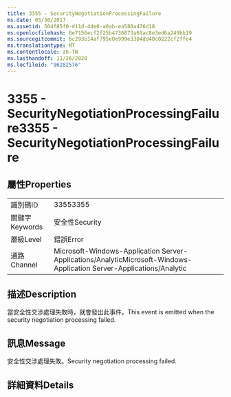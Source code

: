 ```yaml
---
title: 3355 - SecurityNegotiationProcessingFailure
ms.date: 03/30/2017
ms.assetid: 504f85f0-d11d-4de0-a0ab-ea580a476d18
ms.openlocfilehash: 8e7156ecf2f25b4736873a69ac8e3ed6a249bb19
ms.sourcegitcommit: bc293b14af795e0e999e3304dd40c0222cf2ffe4
ms.translationtype: MT
ms.contentlocale: zh-TW
ms.lasthandoff: 11/26/2020
ms.locfileid: "96282576"
---
```

# <a name="3355---securitynegotiationprocessingfailure"></a><span data-ttu-id="3d025-102">3355 - SecurityNegotiationProcessingFailure</span><span class="sxs-lookup"><span data-stu-id="3d025-102">3355 - SecurityNegotiationProcessingFailure</span></span>

## <a name="properties"></a><span data-ttu-id="3d025-103">屬性</span><span class="sxs-lookup"><span data-stu-id="3d025-103">Properties</span></span>  
  
|||  
|-|-|  
|<span data-ttu-id="3d025-104">識別碼</span><span class="sxs-lookup"><span data-stu-id="3d025-104">ID</span></span>|<span data-ttu-id="3d025-105">3355</span><span class="sxs-lookup"><span data-stu-id="3d025-105">3355</span></span>|  
|<span data-ttu-id="3d025-106">關鍵字</span><span class="sxs-lookup"><span data-stu-id="3d025-106">Keywords</span></span>|<span data-ttu-id="3d025-107">安全性</span><span class="sxs-lookup"><span data-stu-id="3d025-107">Security</span></span>|  
|<span data-ttu-id="3d025-108">層級</span><span class="sxs-lookup"><span data-stu-id="3d025-108">Level</span></span>|<span data-ttu-id="3d025-109">錯誤</span><span class="sxs-lookup"><span data-stu-id="3d025-109">Error</span></span>|  
|<span data-ttu-id="3d025-110">通路</span><span class="sxs-lookup"><span data-stu-id="3d025-110">Channel</span></span>|<span data-ttu-id="3d025-111">Microsoft-Windows-Application Server-Applications/Analytic</span><span class="sxs-lookup"><span data-stu-id="3d025-111">Microsoft-Windows-Application Server-Applications/Analytic</span></span>|  
  
## <a name="description"></a><span data-ttu-id="3d025-112">描述</span><span class="sxs-lookup"><span data-stu-id="3d025-112">Description</span></span>  

 <span data-ttu-id="3d025-113">當安全性交涉處理失敗時，就會發出此事件。</span><span class="sxs-lookup"><span data-stu-id="3d025-113">This event is emitted when the security negotiation processing failed.</span></span>  
  
## <a name="message"></a><span data-ttu-id="3d025-114">訊息</span><span class="sxs-lookup"><span data-stu-id="3d025-114">Message</span></span>  

 <span data-ttu-id="3d025-115">安全性交涉處理失敗。</span><span class="sxs-lookup"><span data-stu-id="3d025-115">Security negotiation processing failed.</span></span>  
  
## <a name="details"></a><span data-ttu-id="3d025-116">詳細資料</span><span class="sxs-lookup"><span data-stu-id="3d025-116">Details</span></span>
